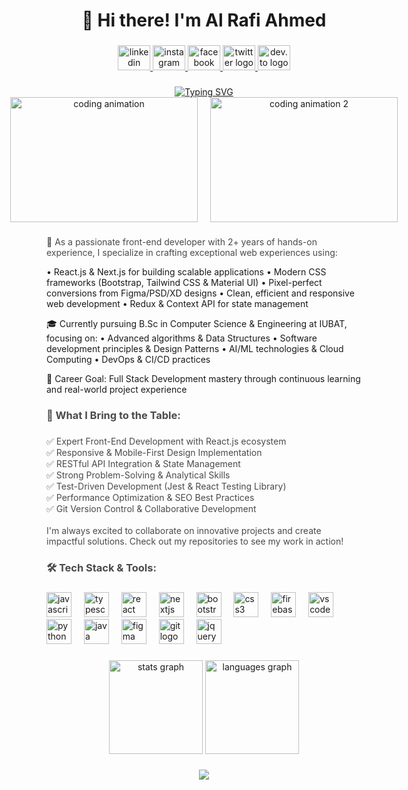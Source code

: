<h1 align="center" class="animate-typing">👋 Hi there! I'm Al Rafi Ahmed</h1>

###

<div align="center">
  <a href="https://www.linkedin.com/in/al-rafi-ahmed1/" target="_blank" class="social-link">
    <img src="https://raw.githubusercontent.com/maurodesouza/profile-readme-generator/master/src/assets/icons/social/linkedin/default.svg" width="52" height="40" alt="linkedin logo" class="hover-scale"/>
  </a>
  <a href="https://www.instagram.com/md.islam960/" target="_blank" class="social-link">
    <img src="https://raw.githubusercontent.com/maurodesouza/profile-readme-generator/master/src/assets/icons/social/instagram/default.svg" width="52" height="40" alt="instagram logo" class="hover-scale"/>
  </a>
  <a href="https://www.facebook.com/al.rafi.7906" target="_blank" class="social-link">
    <img src="https://raw.githubusercontent.com/maurodesouza/profile-readme-generator/master/src/assets/icons/social/facebook/default.svg" width="52" height="40" alt="facebook logo" class="hover-scale"/>
  </a>
  <a href="https://twitter.com/alrafiahmed" target="_blank" class="social-link">
    <img src="https://raw.githubusercontent.com/maurodesouza/profile-readme-generator/master/src/assets/icons/social/twitter/default.svg" width="52" height="40" alt="twitter logo" class="hover-scale"/>
  </a>
  <a href="https://dev.to/alrafiahmed" target="_blank" class="social-link">
    <img src="https://raw.githubusercontent.com/maurodesouza/profile-readme-generator/master/src/assets/icons/social/devto/default.svg" width="52" height="40" alt="dev.to logo" class="hover-scale"/>
  </a>
</div>

###

<div align="center">
  <a href="https://personal-website-fawn-gamma.vercel.app/" target="_blank">
    <img src="https://readme-typing-svg.herokuapp.com?font=Fira+Code&weight=600&size=28&pause=1000&color=4A4A4A&center=true&vCenter=true&width=600&lines=Front-end+Developer+%F0%9F%92%BB;React+Developer+%E2%9A%9B;UI%2FUX+Designer+%F0%9F%8E%A8;Problem+Solver+%F0%9F%A7%A9;Open+Source+Contributor+%F0%9F%8C%9F" alt="Typing SVG" class="animate-fade-in animate-scroll"/>
  </a>
</div>

<div align="center" style="display: flex; justify-content: center; gap: 20px;">
  <img src="https://media.giphy.com/media/f3iwJFOVOwuy7K6FFw/giphy.gif" width="300" height="200" alt="coding animation" class="animate-float" style="object-fit: cover;"/>
  <img src="https://media.giphy.com/media/bGgsc5mWoryfgKBx1u/giphy.gif" width="300" height="200" alt="coding animation 2" class="animate-float" style="object-fit: cover;"/>
</div>

###

<p align="left" class="animate-slide-in" style="color: #4A4A4A;">🚀 As a passionate front-end developer with 2+ years of hands-on experience, I specialize in crafting exceptional web experiences using:

• React.js & Next.js for building scalable applications
• Modern CSS frameworks (Bootstrap, Tailwind CSS & Material UI) 
• Pixel-perfect conversions from Figma/PSD/XD designs
• Clean, efficient and responsive web development
• Redux & Context API for state management

🎓 Currently pursuing B.Sc in Computer Science & Engineering at IUBAT, focusing on:
• Advanced algorithms & Data Structures
• Software development principles & Design Patterns
• AI/ML technologies & Cloud Computing
• DevOps & CI/CD practices

🎯 Career Goal: Full Stack Development mastery through continuous learning and real-world project experience</p>

###

<h3 align="left" class="animate-slide-in" style="color: #4A4A4A;">💫 What I Bring to the Table:</h3>

###

<p align="left" class="animate-fade-in" style="color: #4A4A4A;">
✅ Expert Front-End Development with React.js ecosystem<br>
✅ Responsive & Mobile-First Design Implementation<br>
✅ RESTful API Integration & State Management<br>
✅ Strong Problem-Solving & Analytical Skills<br>
✅ Test-Driven Development (Jest & React Testing Library)<br>
✅ Performance Optimization & SEO Best Practices<br>
✅ Git Version Control & Collaborative Development<br>
<br>
I'm always excited to collaborate on innovative projects and create impactful solutions. Check out my repositories to see my work in action!</p>

###

<h3 align="left" class="animate-slide-in" style="color: #4A4A4A;">🛠️ Tech Stack & Tools:</h3>

###

<div align="left" class="tech-stack">
  <img src="https://cdn.jsdelivr.net/gh/devicons/devicon/icons/javascript/javascript-original.svg" height="40" alt="javascript logo" class="tech-icon bounce"/>
  <img width="12" />
  <img src="https://cdn.jsdelivr.net/gh/devicons/devicon/icons/typescript/typescript-original.svg" height="40" alt="typescript logo" class="tech-icon bounce"/>
  <img width="12" />
  <img src="https://cdn.jsdelivr.net/gh/devicons/devicon/icons/react/react-original-wordmark.svg" height="40" alt="react logo" class="tech-icon spin"/>
  <img width="12" />
  <img src="https://cdn.jsdelivr.net/gh/devicons/devicon/icons/nextjs/nextjs-original.svg" height="40" alt="nextjs logo" class="tech-icon pulse"/>
  <img width="12" />
  <img src="https://cdn.jsdelivr.net/gh/devicons/devicon/icons/bootstrap/bootstrap-original-wordmark.svg" height="40" alt="bootstrap logo" class="tech-icon bounce"/>
  <img width="12" />
  <img src="https://cdn.jsdelivr.net/gh/devicons/devicon/icons/css3/css3-original.svg" height="40" alt="css3 logo" class="tech-icon bounce"/>
  <img width="12" />
  <img src="https://cdn.jsdelivr.net/gh/devicons/devicon/icons/firebase/firebase-plain.svg" height="40" alt="firebase logo" class="tech-icon pulse"/>
  <img width="12" />
  <img src="https://cdn.jsdelivr.net/gh/devicons/devicon/icons/vscode/vscode-original.svg" height="40" alt="vscode logo" class="tech-icon bounce"/>
  <img width="12" />
  <img src="https://cdn.jsdelivr.net/gh/devicons/devicon/icons/python/python-original.svg" height="40" alt="python logo" class="tech-icon bounce"/>
  <img width="12" />
  <img src="https://cdn.jsdelivr.net/gh/devicons/devicon/icons/java/java-original.svg" height="40" alt="java logo" class="tech-icon bounce"/>
  <img width="12" />
  <img src="https://cdn.jsdelivr.net/gh/devicons/devicon/icons/figma/figma-original.svg" height="40" alt="figma logo" class="tech-icon bounce"/>
  <img width="12" />
  <img src="https://cdn.jsdelivr.net/gh/devicons/devicon/icons/git/git-original.svg" height="40" alt="git logo" class="tech-icon bounce"/>
  <img width="12" />
  <img src="https://cdn.jsdelivr.net/gh/devicons/devicon/icons/jquery/jquery-original.svg" height="40" alt="jquery logo" class="tech-icon bounce"/>
</div>


###
<div align="center">
  <img src="https://github-readme-stats.vercel.app/api?username=AlRafiAhmed&hide_title=false&hide_rank=false&show_icons=true&include_all_commits=true&count_private=true&disable_animations=false&theme=radical&locale=en&hide_border=false&order=1" height="150" alt="stats graph"/>
  <img src="https://github-readme-stats.vercel.app/api/top-langs?username=AlRafiAhmed&locale=en&hide_title=false&layout=compact&card_width=320&langs_count=5&theme=radical&hide_border=false&order=2" height="150" alt="languages graph"/>
</div>

###

<div align="center">
  <img src="https://profile-counter.glitch.me/AlRafiAhmed/count.svg?"/>
</div>

###
